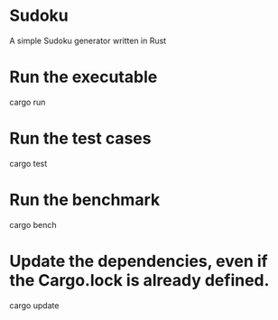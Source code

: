 # Sudoku
A simple Sudoku generator written in Rust

# Run the executable
cargo run

# Run the test cases
cargo test

# Run the benchmark
cargo bench

# Update the dependencies, even if the Cargo.lock is already defined.
cargo update
